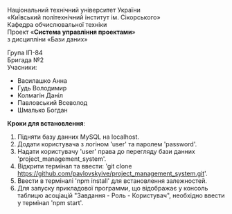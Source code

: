 Національний технічний університет України  
«Київський політехнічний інститут ім. Сікорського»  
Кафедра обчислювальної техніки  
Проект «__Система управління проектами__»  
з дисципліни «Бази даних»  

Група ІП-84  
Бригада №2  
Учасники:
* Василашко Анна
* Гудь Володимир
* Колмагін Даніл
* Павловський Всеволод
* Шмалько Богдан

**Кроки для встановлення**:
1. Підняти базу данних MySQL на localhost.
2. Додати користувача з логіном 'user' та паролем 'password'.
3. Надати користувачу 'user' права до перегляду бази данних 'project_management_system'.
4. Відкрити термінал та ввести: 'git clone https://github.com/pavlovskyive/project_management_system.git'.
5. Ввести в терміналі 'npm install' для встановлення залежностей.
6. Для запуску прикладової программи, що відображає у консоль таблицю асоціацій "Завдання - Роль - Користувач", необхідно ввести у термінал 'npm start'.
